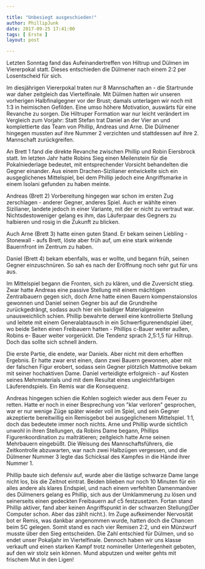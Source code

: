 ```yaml
---

title: "Unbesiegt ausgeschieden!"
author: PhillipJunk
date: 2017-09-25 17:41:00
tags: [ Erste ]
layout: post

---
```


Letzten Sonntag fand das Aufeinandertreffen von Hiltrup und Dülmen im Viererpokal statt. Dieses entschieden die Dülmener nach einem 2:2 per Losentscheid für sich.
<!-- continue -->
Im diesjährigen Viererpokal traten nur 8 Mannschaften an - die Startrunde war daher zeitgleich das Viertelfinale. Mit Dülmen hatten wir unseren vorherigen Halbfinalgegner vor der Brust; damals unterlagen wir noch mit 1:3 in heimischen Gefilden. Eine umso höhere Motivation, auswärts für eine Revanche zu sorgen.
Die Hiltruper Formation war nur leicht verändert im Vergleich zum Vorjahr: Statt Stefan trat Daniel an der Vier an und komplettierte das Team von Phillip, Andreas und Arne. Die Dülmener hingegen mussten auf ihre Nummer 2 verzichten und stattdessen auf ihre 2. Mannschaft zurückgreifen.

An Brett 1 fand die direkte Revanche zwischen Phillip und Robin Eiersbrock statt. Im letzten Jahr hatte Robins Sieg einen Meilenstein für die Pokalniederlage bedeutet, mit entsprechender Vorsicht behandelten die Gegner einander. Aus einem Drachen-Sizilianer entwickelte sich ein ausgeglichenes Mittelspiel, bei dem Phillip jedoch eine Angriffsmarke in einem Isolani gefunden zu haben meinte.

Andreas (Brett 2) Vorbereitung hingegen war schon im ersten Zug zerschlagen - anderer Gegner, anderes Spiel. Auch er wählte einen Sizilianer, landete jedoch in einer Variante, mit der er nicht zu vertraut war. Nichtsdestoweniger gelang es ihm, das Läuferpaar des Gegners zu halbieren und rosig in die Zukunft zu blicken.

Auch Arne (Brett 3) hatte einen guten Stand. Er bekam seinen Liebling - Stonewall - aufs Brett, löste aber früh auf, um eine stark wirkende Bauernfront im Zentrum zu haben. 

Daniel (Brett 4) bekam ebenfalls, was er wollte, und begann früh, seinen Gegner einzuschnüren. So sah es nach der Eröffnung noch sehr gut für uns aus.

Im Mittelspiel begann die Fronten, sich zu klären, und die Zuversicht stieg. Zwar hatte Andreas eine passive Stellung mit einem mächtigen Zentralbauern gegen sich, doch Arne hatte einen Bauern kompenstaionslos gewonnen und Daniel seinen Gegner bis auf die Grundreihe zurückgedrängt, sodass auch hier ein baldiger Materialgewinn unausweichlich schien. Phillip bewahrte derweil eine kontrollierte Stellung und leitete mit einem Generalabtausch in ein Schwerfigurenendspiel über, wo beide Seiten einen Freibauern hatten - Phillips c-Bauer weiter außen, Robins e- Bauer weiter vorgerückt. Die Tendenz sprach 2,5:1,5 für Hiltrup. Doch das sollte sich schnell ändern.

Die erste Partie, die endete, war Daniels. Aber nicht mit dem erhofften Ergebnis. Er hatte zwar erst einen, dann zwei Bauern gewonnen, aber mit der falschen Figur erobert, sodass sein Gegner plötzlich Mattmotive bekam mit seiner hochaktiven Dame. Daniel verteidigte erfolgreich - auf Kosten seines Mehrmaterials und mit dem Resultat eines ungleichfarbigen Läuferendspiels. Ein Remis war die Konsequenz.

Andreas hingegen schien die Kohlen sogleich wieder aus dem Feuer zu retten. Hatte er noch in einer Besprechung von "klar verloren" gesprochen, war er nur wenige Züge später wieder voll im Spiel, und sein Gegner akzeptierte bereitwillig ein Remisgebot bei ausgeglichenem Mittelspiel. 1:1, doch das bedeutete immer noch nichts.
Arne und Phillip wurde sichtlich unwohl in ihren Stellungen, da Robins Dame begann, Phillips Figurenkoordination zu malträtieren; zeitgleich hatte Arne seinen Mehrbauern eingebüßt. Die Weisung des Mannschaftsführers, die Zeitkontrolle abzuwarten, war nach zwei Halbzügen vergessen, und die Dülmener Nummer 3 legte das Schicksal des Kampfes in die Hände ihrer Nummer 1.

Phillip baute sich defensiv auf, wurde aber die lästige schwarze Dame lange nicht los, bis die Zeitnot eintrat. Beiden blieben nur noch 10 Minuten für ein alles andere als klares Endspiel, und nach einem verfehlten Damenmanöver des Dülmeners gelang es Phillip, sich aus der Umklammerung zu lösen und seinerseits einen gedeckten Freibauern auf c5 festzusetzen. Fortan stand Phillip aktiver, fand aber keinen Angriffspunkt in der schwarzen Stellung(Der Computer schon. Aber das zählt nicht.). Im Zuge aufkeimender Nervosität bot er Remis, was dankbar angenommen wurde, hatten doch die Chancen beim SC gelegen.
Somit stand es nach vier Remisen 2:2, und ein Münzwurf musste über den Sieg entscheiden. Die Zahl entschied für Dülmen, und so endet unser Pokaljahr im Viertelfinale. Dennoch haben wir uns klasse verkauft und einen starken Kampf trotz nomineller Unterlegenheit geboten, auf den wir stolz sein können. Mund abputzen und weiter gehts mit frischem Mut in den Ligen!
